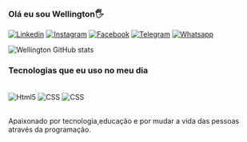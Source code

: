 ### Olá eu sou Wellington🖐️

[![Linkedin](https://img.shields.io/badge/LinkedIn-0077B5?style=for-the-badge&logo=linkedin&logoColor=white)](https://www.linkedin.com/in/wellington-ferreira-dev/)
[![Instagram](https://img.shields.io/badge/Instagram-E4405F?style=for-the-badge&logo=instagram&logoColor=white)]()
[![Facebook](https://img.shields.io/badge/Facebook-1877F2?style=for-the-badge&logo=facebook&logoColor=white)]()
[![Telegram](https://img.shields.io/badge/Telegram-2CA5E0?style=for-the-badge&logo=telegram&logoColor=white)]()
[![Whatsapp](https://img.shields.io/badge/WhatsApp-25D366?style=for-the-badge&logo=whatsapp&logoColor=white)]()

![Wellington GitHub stats](https://github-readme-stats.vercel.app/api?username=wellingtonfl&show_icons=true&theme=dracula)

### Tecnologias que eu uso no meu dia

<div style="display: incline_block"><br/>
   <img align="center" alt="Html5" src="https://img.shields.io/badge/HTML5-E34F26?style=for-the-badge&logo=html5&logoColor=white"/ >
      <img align="center" alt="CSS" src="https://img.shields.io/badge/CSS-239120?&style=for-the-badge&logo=css3&logoColor=white"/ >
            <img align="center" alt="CSS" src="https://img.shields.io/badge/JavaScript-F7DF1E?style=for-the-badge&logo=javascript&logoColor=black"/ >
</div><br/>

Apaixonado por tecnologia,educação e por mudar a vida das pessoas através da programação.
